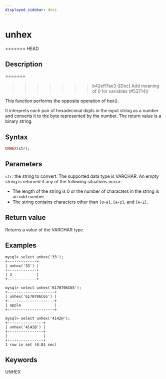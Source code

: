 ```yaml
---
displayed_sidebar: docs
---
```


# unhex

<<<<<<< HEAD
## Description
=======

>>>>>>> b42eff7ae3 ([Doc] Add meaning of 0 for variables (#53714))

This function performs the opposite operation of hex().

It interprets each pair of hexadecimal digits in the input string as a number and converts it to the byte represented by the number. The return value is a binary string.

## Syntax

```Haskell
UNHEX(str);
```

## Parameters

`str`: the string to convert. The supported data type is VARCHAR. An empty string is returned if any of the following situations occur:

- The length of the string is 0 or the number of characters in the string is an odd number.
- The string contains characters other than `[0-9]`, `[a-z]`, and `[A-Z]`.

## Return value

Returns a value of the VARCHAR type.

## Examples

```Plain Text
mysql> select unhex('33');
+-------------+
| unhex('33') |
+-------------+
| 3           |
+-------------+

mysql> select unhex('6170706C65');
+---------------------+
| unhex('6170706C65') |
+---------------------+
| apple               |
+---------------------+

mysql> select unhex('4142@');
+----------------+
| unhex('4142@') |
+----------------+
|                |
+----------------+
1 row in set (0.01 sec)
```

## Keywords

UNHEX
